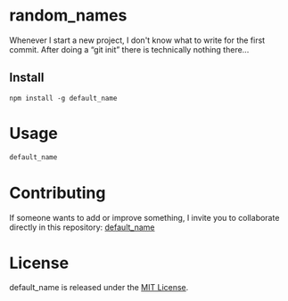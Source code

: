 # random_names

Whenever I start a new project, I don't know what to write for the first commit. After doing a “git init” there is technically nothing there...

## Install

```npm
npm install -g default_name
```

# Usage

```bash
default_name
```

# Contributing

If someone wants to add or improve something, I invite you to collaborate directly in this repository: [default_name](https://github.com/LeoRincon/random_names)

# License

default_name is released under the [MIT License](https://opensource.org/licenses/MIT).
